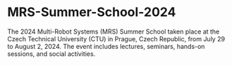 # MRS-Summer-School-2024
The 2024 Multi-Robot Systems (MRS) Summer School taken place at the Czech Technical University (CTU) in Prague, Czech Republic, from July 29 to August 2, 2024. The event includes lectures, seminars, hands-on sessions, and social activities.
